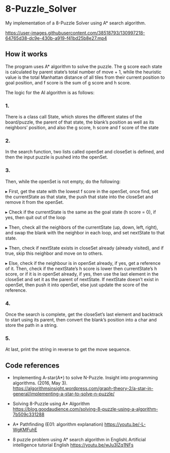 # 8-Puzzle_Solver
My implementation of a 8-Puzzle Solver using A* search algorithm.



https://user-images.githubusercontent.com/38518793/130997218-64765d38-dc9e-430b-a919-f41bd25b8e27.mp4



## How it works

The program uses A* algorithm to solve the puzzle. The g score each state is calculated by parent state’s total number of move + 1, while the heuristic value is the total Manhattan distance of all tiles from their current position to goal position, and f score is the sum of g score and h score.

The logic for the AI algorithm is as follows:

### 1.
There is a class call State, which stores the different states of the board/puzzle, the parent of that state, the blank’s position as well as its neighbors’ position, and also the g score, h score and f score of the state

### 2.
In the search function, two lists called openSet and closeSet is defined, and then the input puzzle is pushed into the openSet.

### 3.
Then, while the openSet is not empty, do the following:

▸ First, get the state with the lowest f score in the openSet, once find, set the currentState as that state, the push that state into the closeSet and remove it from the openSet.

▸ Check if the currentState is the same as the goal state (h score = 0), if yes, then quit out of the loop

▸ Then, check all the neighbors of the currentState (up, down, left, right), and swap the blank with the neighbor in each loop, and set nextState to that state.

▸ Then, check if nextState exists in closeSet already (already visited), and if true, skip this neighbor and move on to others.

▸ Else, check if the neighbour is in openSet already, if yes, get a reference of it. Then, check if the nextState’s h score is lower then currentState’s h score, or if it is in openSet already, if yes, then use the last element in the closeSet and set it as the parent of nextState. If nextState doesn’t exist in openSet, then push it into openSet, else just update the score of the reference.

### 4.
Once the search is complete, get the closeSet’s last element and backtrack to start using its parent, then convert the blank’s position into a char and store the path in a string.

### 5.
At last, print the string in reverse to get the move sequence.

## Code references
- Implementing A-star(A*) to solve N-Puzzle. Insight into programming algorithms. (2016, May 3). https://algorithmsinsight.wordpress.com/graph-theory-2/a-star-in-general/implementing-a-star-to-solve-n-puzzle/

- Solving 8-Puzzle using A* Algorithm https://blog.goodaudience.com/solving-8-puzzle-using-a-algorithm-7b509c331288

- A* Pathfinding (E01: algorithm explanation) https://youtu.be/-L-WgKMFuhE

- 8 puzzle problem using A* search algorithm in English\ Artificial intelligence tutorial English https://youtu.be/wJu3IZq1NFs
